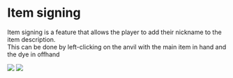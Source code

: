 # Item signing

Item signing is a feature that allows the player to add their nickname to the item description.\
This can be done by left-clicking on the anvil with the main item in hand and the dye in offhand

![](https://i.imgur.com/fcTl9IL.gif)
![](https://i.imgur.com/XrV2DXK.png)
